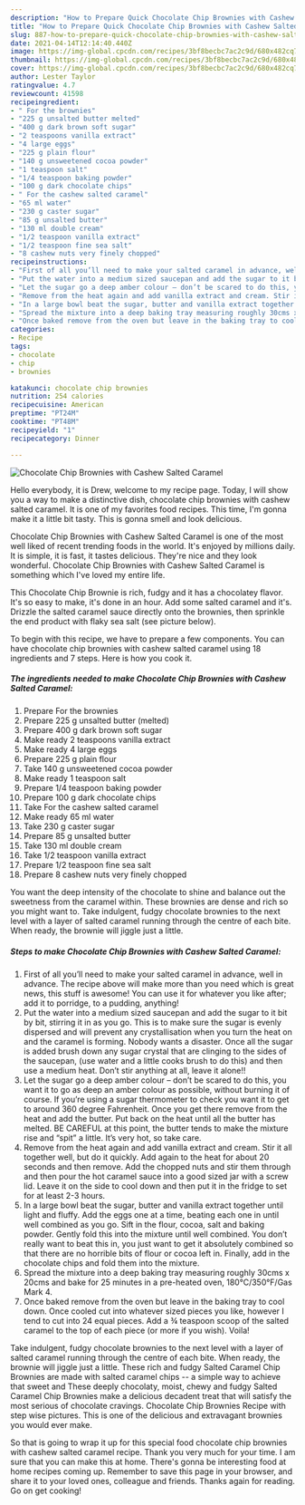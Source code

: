 ```yaml
---
description: "How to Prepare Quick Chocolate Chip Brownies with Cashew Salted Caramel"
title: "How to Prepare Quick Chocolate Chip Brownies with Cashew Salted Caramel"
slug: 887-how-to-prepare-quick-chocolate-chip-brownies-with-cashew-salted-caramel
date: 2021-04-14T12:14:40.440Z
image: https://img-global.cpcdn.com/recipes/3bf8becbc7ac2c9d/680x482cq70/chocolate-chip-brownies-with-cashew-salted-caramel-recipe-main-photo.jpg
thumbnail: https://img-global.cpcdn.com/recipes/3bf8becbc7ac2c9d/680x482cq70/chocolate-chip-brownies-with-cashew-salted-caramel-recipe-main-photo.jpg
cover: https://img-global.cpcdn.com/recipes/3bf8becbc7ac2c9d/680x482cq70/chocolate-chip-brownies-with-cashew-salted-caramel-recipe-main-photo.jpg
author: Lester Taylor
ratingvalue: 4.7
reviewcount: 41598
recipeingredient:
- " For the brownies"
- "225 g unsalted butter melted"
- "400 g dark brown soft sugar"
- "2 teaspoons vanilla extract"
- "4 large eggs"
- "225 g plain flour"
- "140 g unsweetened cocoa powder"
- "1 teaspoon salt"
- "1/4 teaspoon baking powder"
- "100 g dark chocolate chips"
- " For the cashew salted caramel"
- "65 ml water"
- "230 g caster sugar"
- "85 g unsalted butter"
- "130 ml double cream"
- "1/2 teaspoon vanilla extract"
- "1/2 teaspoon fine sea salt"
- "8 cashew nuts very finely chopped"
recipeinstructions:
- "First of all you’ll need to make your salted caramel in advance, well in advance. The recipe above will make more than you need which is great news, this stuff is awesome! You can use it for whatever you like after; add it to porridge, to a pudding, anything!"
- "Put the water into a medium sized saucepan and add the sugar to it bit by bit, stirring it in as you go. This is to make sure the sugar is evenly dispersed and will prevent any crystallisation when you turn the heat on and the caramel is forming. Nobody wants a disaster. Once all the sugar is added brush down any sugar crystal that are clinging to the sides of the saucepan, (use water and a little cooks brush to do this) and then use a medium heat. Don’t stir anything at all, leave it alone!!"
- "Let the sugar go a deep amber colour – don’t be scared to do this, you want it to go as deep an amber colour as possible, without burning it of course. If you’re using a sugar thermometer to check you want it to get to around 360 degree Fahrenheit. Once you get there remove from the heat and add the butter. Put back on the heat until all the butter has melted. BE CAREFUL at this point, the butter tends to make the mixture rise and “spit” a little. It’s very hot, so take care."
- "Remove from the heat again and add vanilla extract and cream. Stir it all together well, but do it quickly. Add again to the heat for about 20 seconds and then remove. Add the chopped nuts and stir them through and then pour the hot caramel sauce into a good sized jar with a screw lid. Leave it on the side to cool down and then put it in the fridge to set for at least 2-3 hours."
- "In a large bowl beat the sugar, butter and vanilla extract together until light and fluffy. Add the eggs one at a time, beating each one in until well combined as you go. Sift in the flour, cocoa, salt and baking powder. Gently fold this into the mixture until well combined. You don’t really want to beat this in, you just want to get it absolutely combined so that there are no horrible bits of flour or cocoa left in. Finally, add in the chocolate chips and fold them into the mixture."
- "Spread the mixture into a deep baking tray measuring roughly 30cms x 20cms and bake for 25 minutes in a pre-heated oven, 180°C/350°F/Gas Mark 4."
- "Once baked remove from the oven but leave in the baking tray to cool down. Once cooled cut into whatever sized pieces you like, however I tend to cut into 24 equal pieces. Add a ¾ teaspoon scoop of the salted caramel to the top of each piece (or more if you wish). Voila!"
categories:
- Recipe
tags:
- chocolate
- chip
- brownies

katakunci: chocolate chip brownies 
nutrition: 254 calories
recipecuisine: American
preptime: "PT24M"
cooktime: "PT48M"
recipeyield: "1"
recipecategory: Dinner

---
```



![Chocolate Chip Brownies with Cashew Salted Caramel](https://img-global.cpcdn.com/recipes/3bf8becbc7ac2c9d/680x482cq70/chocolate-chip-brownies-with-cashew-salted-caramel-recipe-main-photo.jpg)

Hello everybody, it is Drew, welcome to my recipe page. Today, I will show you a way to make a distinctive dish, chocolate chip brownies with cashew salted caramel. It is one of my favorites food recipes. This time, I'm gonna make it a little bit tasty. This is gonna smell and look delicious.

Chocolate Chip Brownies with Cashew Salted Caramel is one of the most well liked of recent trending foods in the world. It's enjoyed by millions daily. It is simple, it is fast, it tastes delicious. They're nice and they look wonderful. Chocolate Chip Brownies with Cashew Salted Caramel is something which I've loved my entire life.

This Chocolate Chip Brownie is rich, fudgy and it has a chocolatey flavor. It&#39;s so easy to make, it&#39;s done in an hour. Add some salted caramel and it&#39;s. Drizzle the salted caramel sauce directly onto the brownies, then sprinkle the end product with flaky sea salt (see picture below).


To begin with this recipe, we have to prepare a few components. You can have chocolate chip brownies with cashew salted caramel using 18 ingredients and 7 steps. Here is how you cook it.

<!--inarticleads1-->

##### The ingredients needed to make Chocolate Chip Brownies with Cashew Salted Caramel:

1. Prepare  For the brownies
1. Prepare 225 g unsalted butter (melted)
1. Prepare 400 g dark brown soft sugar
1. Make ready 2 teaspoons vanilla extract
1. Make ready 4 large eggs
1. Prepare 225 g plain flour
1. Take 140 g unsweetened cocoa powder
1. Make ready 1 teaspoon salt
1. Prepare 1/4 teaspoon baking powder
1. Prepare 100 g dark chocolate chips
1. Take  For the cashew salted caramel
1. Make ready 65 ml water
1. Take 230 g caster sugar
1. Prepare 85 g unsalted butter
1. Take 130 ml double cream
1. Take 1/2 teaspoon vanilla extract
1. Prepare 1/2 teaspoon fine sea salt
1. Prepare 8 cashew nuts very finely chopped


You want the deep intensity of the chocolate to shine and balance out the sweetness from the caramel within. These brownies are dense and rich so you might want to. Take indulgent, fudgy chocolate brownies to the next level with a layer of salted caramel running through the centre of each bite. When ready, the brownie will jiggle just a little. 

<!--inarticleads2-->

##### Steps to make Chocolate Chip Brownies with Cashew Salted Caramel:

1. First of all you’ll need to make your salted caramel in advance, well in advance. The recipe above will make more than you need which is great news, this stuff is awesome! You can use it for whatever you like after; add it to porridge, to a pudding, anything!
1. Put the water into a medium sized saucepan and add the sugar to it bit by bit, stirring it in as you go. This is to make sure the sugar is evenly dispersed and will prevent any crystallisation when you turn the heat on and the caramel is forming. Nobody wants a disaster. Once all the sugar is added brush down any sugar crystal that are clinging to the sides of the saucepan, (use water and a little cooks brush to do this) and then use a medium heat. Don’t stir anything at all, leave it alone!!
1. Let the sugar go a deep amber colour – don’t be scared to do this, you want it to go as deep an amber colour as possible, without burning it of course. If you’re using a sugar thermometer to check you want it to get to around 360 degree Fahrenheit. Once you get there remove from the heat and add the butter. Put back on the heat until all the butter has melted. BE CAREFUL at this point, the butter tends to make the mixture rise and “spit” a little. It’s very hot, so take care.
1. Remove from the heat again and add vanilla extract and cream. Stir it all together well, but do it quickly. Add again to the heat for about 20 seconds and then remove. Add the chopped nuts and stir them through and then pour the hot caramel sauce into a good sized jar with a screw lid. Leave it on the side to cool down and then put it in the fridge to set for at least 2-3 hours.
1. In a large bowl beat the sugar, butter and vanilla extract together until light and fluffy. Add the eggs one at a time, beating each one in until well combined as you go. Sift in the flour, cocoa, salt and baking powder. Gently fold this into the mixture until well combined. You don’t really want to beat this in, you just want to get it absolutely combined so that there are no horrible bits of flour or cocoa left in. Finally, add in the chocolate chips and fold them into the mixture.
1. Spread the mixture into a deep baking tray measuring roughly 30cms x 20cms and bake for 25 minutes in a pre-heated oven, 180°C/350°F/Gas Mark 4.
1. Once baked remove from the oven but leave in the baking tray to cool down. Once cooled cut into whatever sized pieces you like, however I tend to cut into 24 equal pieces. Add a ¾ teaspoon scoop of the salted caramel to the top of each piece (or more if you wish). Voila!


Take indulgent, fudgy chocolate brownies to the next level with a layer of salted caramel running through the centre of each bite. When ready, the brownie will jiggle just a little. These rich and fudgy Salted Caramel Chip Brownies are made with salted caramel chips -- a simple way to achieve that sweet and These deeply chocolaty, moist, chewy and fudgy Salted Caramel Chip Brownies make a delicious decadent treat that will satisfy the most serious of chocolate cravings. Chocolate Chip Brownies Recipe with step wise pictures. This is one of the delicious and extravagant brownies you would ever make. 

So that is going to wrap it up for this special food chocolate chip brownies with cashew salted caramel recipe. Thank you very much for your time. I am sure that you can make this at home. There's gonna be interesting food at home recipes coming up. Remember to save this page in your browser, and share it to your loved ones, colleague and friends. Thanks again for reading. Go on get cooking!
